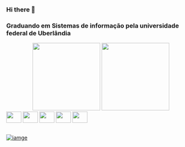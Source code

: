 ### Hi there 👋
### Graduando em Sistemas de informação pela universidade federal de Uberlândia

<div align="center">
  
  <img height="180em" src="https://github-readme-stats.vercel.app/api?username=arthurGuardieiro&show_icons=true&theme=tokyonight&include_all_commits=true&count_private=true"/>
  <img height="180em" src="https://github-readme-stats.vercel.app/api/top-langs/?username=arthurGUardieiro&layout=compact&langs_count=7&theme=tokyonight"/>
</div>

<div style="display: inline_block">
  <img align="center" height="30" width="40" src="https://cdn.jsdelivr.net/gh/devicons/devicon/icons/kotlin/kotlin-original.svg"/>
  <img align="center" height="30" width="40" src="https://cdn.jsdelivr.net/gh/devicons/devicon/icons/java/java-original.svg"/>
  <img align="center" height="30" width="40" src="https://cdn.jsdelivr.net/gh/devicons/devicon/icons/mysql/mysql-original.svg"/>
  <img align="center" height="30" width="40" src="https://cdn.jsdelivr.net/gh/devicons/devicon/icons/spring/spring-original.svg"/>
  <img align="center" height="30" width="40" src="https://cdn.jsdelivr.net/gh/devicons/devicon/icons/javascript/javascript-original.svg"/>
</div> <br>



[![iamge](https://img.shields.io/badge/LinkedIn-0077B5?style=for-the-badge&logo=linkedin&logoColor=white)](https://www.linkedin.com/in/arthur-guardieiro-3813b2215/)
